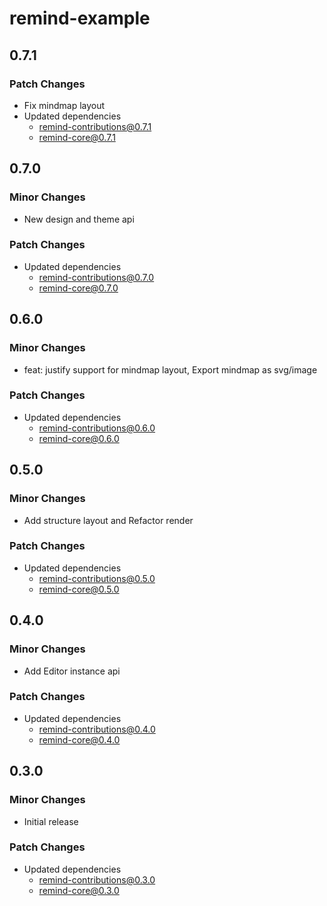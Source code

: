 # remind-example

## 0.7.1

### Patch Changes

- Fix mindmap layout
- Updated dependencies
  - remind-contributions@0.7.1
  - remind-core@0.7.1

## 0.7.0

### Minor Changes

- New design and theme api

### Patch Changes

- Updated dependencies
  - remind-contributions@0.7.0
  - remind-core@0.7.0

## 0.6.0

### Minor Changes

- feat: justify support for mindmap layout, Export mindmap as svg/image

### Patch Changes

- Updated dependencies
  - remind-contributions@0.6.0
  - remind-core@0.6.0

## 0.5.0

### Minor Changes

- Add structure layout and Refactor render

### Patch Changes

- Updated dependencies
  - remind-contributions@0.5.0
  - remind-core@0.5.0

## 0.4.0

### Minor Changes

- Add Editor instance api

### Patch Changes

- Updated dependencies
  - remind-contributions@0.4.0
  - remind-core@0.4.0

## 0.3.0

### Minor Changes

- Initial release

### Patch Changes

- Updated dependencies
  - remind-contributions@0.3.0
  - remind-core@0.3.0
